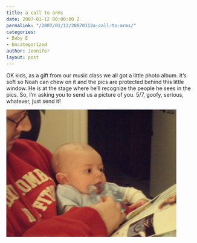 ```yaml
---
title: a call to arms
date: 2007-01-12 00:00:00 Z
permalink: "/2007/01/12/20070112a-call-to-arms/"
categories:
- Baby E
- Uncategorized
author: Jennifer
layout: post
---
```


OK kids, as a gift from our music class we all got a little photo album. It&#8217;s soft so Noah can chew on it and the pics are protected behind this little window. He is at the stage where he&#8217;ll recognize the people he sees in the pics. So, I&#8217;m asking you to send us a picture of you. 5/7, goofy, serious, whatever, just send it!

<img id="image110" alt="pod_0112071.jpg" src="/assets/images/a-call-to-arms/1168640409000-missing.jpg" />

